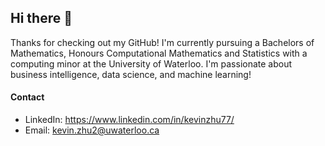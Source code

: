 ## Hi there 👋

Thanks for checking out my GitHub! I'm currently pursuing a Bachelors of Mathematics, Honours Computational Mathematics and Statistics with a computing minor at the University of Waterloo.
I'm passionate about business intelligence, data science, and machine learning! <br>

#### Contact
- LinkedIn: https://www.linkedin.com/in/kevinzhu77/
- Email: kevin.zhu2@uwaterloo.ca


<!--
**kevinzhu77/kevinzhu77** is a ✨ _special_ ✨ repository because its `README.md` (this file) appears on your GitHub profile.

Here are some ideas to get you started:

- 🔭 I’m currently working on ...
- 🌱 I’m currently learning ...
- 👯 I’m looking to collaborate on ...
- 🤔 I’m looking for help with ...
- 💬 Ask me about ...
- 📫 How to reach me: ...
- 😄 Pronouns: ...
- ⚡ Fun fact: ...
-->
